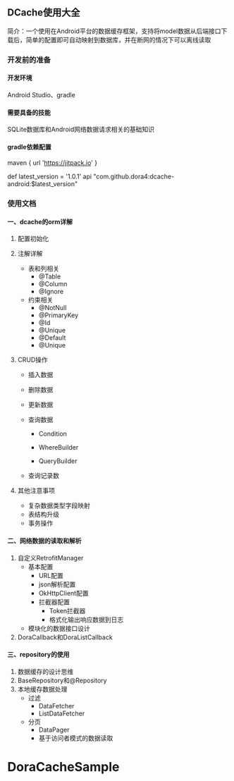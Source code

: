 ## DCache使用大全

简介：一个使用在Android平台的数据缓存框架，支持将model数据从后端接口下载后，简单的配置即可自动映射到数据库，并在断网的情况下可以离线读取



### 开发前的准备

#### 开发环境

Android Studio、gradle

#### 需要具备的技能

SQLite数据库和Android网络数据请求相关的基础知识

#### gradle依赖配置

maven { url 'https://jitpack.io' }

def latest_version = '1.0.1'
api "com.github.dora4:dcache-android:$latest_version"



### 使用文档

#### 一、dcache的orm详解

1. 配置初始化

2. 注解详解

   - 表和列相关
     - @Table
     - @Column
     - @Ignore
   - 约束相关
     - @NotNull
     - @PrimaryKey
     - @Id
     - @Unique
     - @Default
     - @Unique

3. CRUD操作

   - 插入数据

   - 删除数据

   - 更新数据

   - 查询数据

     - Condition

     - WhereBuilder
     - QueryBuilder

   - 查询记录数

4. 其他注意事项

   - 复杂数据类型字段映射
   - 表结构升级
   - 事务操作

#### 二、网络数据的读取和解析

1. 自定义RetrofitManager
   - 基本配置
     - URL配置
     - json解析配置
     - OkHttpClient配置
     - 拦截器配置
       - Token拦截器
       - 格式化输出响应数据到日志
   - 模块化的数据接口设计
2. DoraCallback和DoraListCallback

#### 三、repository的使用

1. 数据缓存的设计思维
2. BaseRepository和@Repository
3. 本地缓存数据处理
   - 过滤
     - DataFetcher
     - ListDataFetcher
   - 分页
     - DataPager
     - 基于访问者模式的数据读取

# DoraCacheSample
